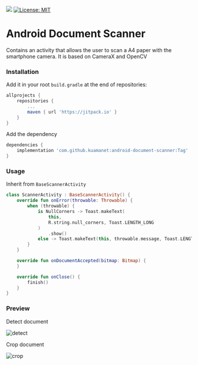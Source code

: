 [![](https://jitpack.io/v/kuamanet/android-document-scanner.svg)](https://jitpack.io/#kuamanet/android-document-scanner)
[![License: MIT](https://img.shields.io/badge/License-MIT-yellow.svg)](https://opensource.org/licenses/MIT)
# Android Document Scanner
Contains an activity that allows the user to scan a A4 paper with the smartphone camera.
It is based on CameraX and OpenCV

### Installation
Add it in your root `build.gradle` at the end of repositories:
```groovy
allprojects {
	repositories {
		...
		maven { url 'https://jitpack.io' }
	}
}
```
Add the dependency
```groovy
dependencies {
	implementation 'com.github.kuamanet:android-document-scanner:Tag'
}
```

### Usage
Inherit from `BaseScannerActivity`

```kotlin
class ScannerActivity : BaseScannerActivity() {
    override fun onError(throwable: Throwable) {
        when (throwable) {
            is NullCorners -> Toast.makeText(
                this,
                R.string.null_corners, Toast.LENGTH_LONG
            )
                .show()
            else -> Toast.makeText(this, throwable.message, Toast.LENGTH_LONG).show()
        }
    }

    override fun onDocumentAccepted(bitmap: Bitmap) {
    }

    override fun onClose() {
        finish()
    }
}

```

### Preview
Detect document

![detect](https://github.com/kuamanet/android-document-scanner/blob/master/images/detect.jpg)

Crop document

![crop](https://github.com/kuamanet/android-document-scanner/blob/master/images/crop.jpg)
